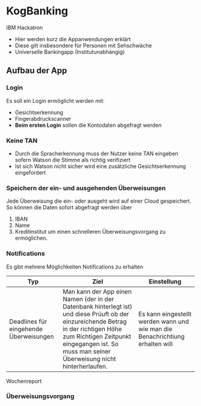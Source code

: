 # KogBanking
IBM Hackatron
 - Hier werden kurz die Appanwendungen erklärt
 - Diese gilt insbesondere für Personen mit Sehschwäche
 - Universelle Bankingapp (Institutunabhängig)

## Aufbau der App

### Login
Es soll ein Login ermöglicht werden mit:
- Gesichtserkennung
- Fingerabdruckscanner
- **Beim ersten Login** sollen die Kontodaten abgefragt werden

### Keine TAN
- Durch die Spracherkennung muss der Nutzer keine TAN eingeben sofern Watson die Stimme
  als richtig verifiziert
- Ist sich Watson nicht sicher wird eine zusätzliche Gesichtserkennung eingefordert

### Speichern der ein- und ausgehenden Überweisungen
Jede Überweisung die ein- oder ausgeht wird auf einer Cloud gespeichert. So können die Daten sofort abgefragt werden über

1. IBAN
2. Name
3. Kreditinstitut
um einen schnelleren Überweisungsvorgang zu ermöglichen.
  
### Notifications
Es gibt mehrere Möglichkeiten Notifications zu erhalten

Typ | Ziel | Einstellung
--- | --- | ---
Deadlines für eingehende Überweisungen | Man kann der App einen Namen (der in der Datenbank hinterlegt ist) und diese Prüuft ob der einzureichende Betrag in der richtigen Höhe zum Richtigen Zeitpunkt eingegangen ist. So muss man seiner Überweisung nicht hinterherlaufen. | Es kann eingestellt werden wann und wie man die Benachrichtiung erhalten will
Wochenreport
 
### Überweisungsvorgang
